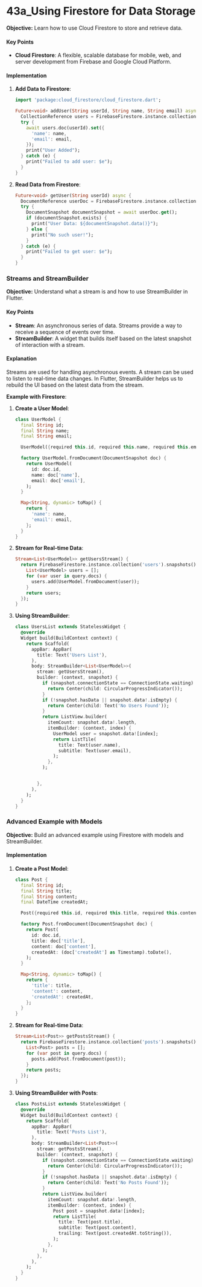 # 43a_Using Firestore for Data Storage

**Objective:** Learn how to use Cloud Firestore to store and retrieve data.

#### Key Points

- **Cloud Firestore**: A flexible, scalable database for mobile, web, and server development from Firebase and Google Cloud Platform.

#### Implementation

1. **Add Data to Firestore**:

   ```dart
   import 'package:cloud_firestore/cloud_firestore.dart';

   Future<void> addUser(String userId, String name, String email) async {
     CollectionReference users = FirebaseFirestore.instance.collection('users');
     try {
       await users.doc(userId).set({
         'name': name,
         'email': email,
       });
       print("User Added");
     } catch (e) {
       print("Failed to add user: $e");
     }
   }
   ```

2. **Read Data from Firestore**:

   ```dart
   Future<void> getUser(String userId) async {
     DocumentReference userDoc = FirebaseFirestore.instance.collection('users').doc(userId);
     try {
       DocumentSnapshot documentSnapshot = await userDoc.get();
       if (documentSnapshot.exists) {
         print("User Data: ${documentSnapshot.data()}");
       } else {
         print("No such user!");
       }
     } catch (e) {
       print("Failed to get user: $e");
     }
   }
   ```

### Streams and StreamBuilder

**Objective:** Understand what a stream is and how to use StreamBuilder in Flutter.

#### Key Points

- **Stream**: An asynchronous series of data. Streams provide a way to receive a sequence of events over time.
- **StreamBuilder**: A widget that builds itself based on the latest snapshot of interaction with a stream.

#### Explanation

Streams are used for handling asynchronous events. A stream can be used to listen to real-time data changes. In Flutter, StreamBuilder helps us to rebuild the UI based on the latest data from the stream.

**Example with Firestore**:

1. **Create a User Model**:

   ```dart
   class UserModel {
     final String id;
     final String name;
     final String email;

     UserModel({required this.id, required this.name, required this.email});

     factory UserModel.fromDocument(DocumentSnapshot doc) {
       return UserModel(
         id: doc.id,
         name: doc['name'],
         email: doc['email'],
       );
     }

     Map<String, dynamic> toMap() {
       return {
         'name': name,
         'email': email,
       };
     }
   }
   ```

2. **Stream for Real-time Data**:

   ```dart
   Stream<List<UserModel>> getUsersStream() {
     return FirebaseFirestore.instance.collection('users').snapshots().map((QuerySnapshot query) {
       List<UserModel> users = [];
       for (var user in query.docs) {
         users.add(UserModel.fromDocument(user));
       }
       return users;
     });
   }
   ```

3. **Using StreamBuilder**:

   ```dart
   class UsersList extends StatelessWidget {
     @override
     Widget build(BuildContext context) {
       return Scaffold(
         appBar: AppBar(
           title: Text('Users List'),
         ),
         body: StreamBuilder<List<UserModel>>(
           stream: getUsersStream(),
           builder: (context, snapshot) {
             if (snapshot.connectionState == ConnectionState.waiting) {
               return Center(child: CircularProgressIndicator());
             }
             if (!snapshot.hasData || snapshot.data!.isEmpty) {
               return Center(child: Text('No Users Found'));
             }
             return ListView.builder(
               itemCount: snapshot.data!.length,
               itemBuilder: (context, index) {
                 UserModel user = snapshot.data![index];
                 return ListTile(
                   title: Text(user.name),
                   subtitle: Text(user.email),
                 );
               },
             );


           },
         ),
       );
     }
   }
   ```

### Advanced Example with Models

**Objective:** Build an advanced example using Firestore with models and StreamBuilder.

#### Implementation

1. **Create a Post Model**:

   ```dart
   class Post {
     final String id;
     final String title;
     final String content;
     final DateTime createdAt;

     Post({required this.id, required this.title, required this.content, required this.createdAt});

     factory Post.fromDocument(DocumentSnapshot doc) {
       return Post(
         id: doc.id,
         title: doc['title'],
         content: doc['content'],
         createdAt: (doc['createdAt'] as Timestamp).toDate(),
       );
     }

     Map<String, dynamic> toMap() {
       return {
         'title': title,
         'content': content,
         'createdAt': createdAt,
       };
     }
   }
   ```

2. **Stream for Real-time Data**:

   ```dart
   Stream<List<Post>> getPostsStream() {
     return FirebaseFirestore.instance.collection('posts').snapshots().map((QuerySnapshot query) {
       List<Post> posts = [];
       for (var post in query.docs) {
         posts.add(Post.fromDocument(post));
       }
       return posts;
     });
   }
   ```

3. **Using StreamBuilder with Posts**:

   ```dart
   class PostsList extends StatelessWidget {
     @override
     Widget build(BuildContext context) {
       return Scaffold(
         appBar: AppBar(
           title: Text('Posts List'),
         ),
         body: StreamBuilder<List<Post>>(
           stream: getPostsStream(),
           builder: (context, snapshot) {
             if (snapshot.connectionState == ConnectionState.waiting) {
               return Center(child: CircularProgressIndicator());
             }
             if (!snapshot.hasData || snapshot.data!.isEmpty) {
               return Center(child: Text('No Posts Found'));
             }
             return ListView.builder(
               itemCount: snapshot.data!.length,
               itemBuilder: (context, index) {
                 Post post = snapshot.data![index];
                 return ListTile(
                   title: Text(post.title),
                   subtitle: Text(post.content),
                   trailing: Text(post.createdAt.toString()),
                 );
               },
             );
           },
         ),
       );
     }
   }
   ```